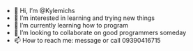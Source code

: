 - 👋 Hi, I’m @Kylemichs
- 👀 I’m interested in learning and trying new things
- 🌱 I’m currently learning how to program
- 💞️ I’m looking to collaborate on good programmers someday 
- 📫 How to reach me: message or call 09390416715

<!---
Kylemichs/Kylemichs is a ✨ special ✨ repository because its `README.md` (this file) appears on your GitHub profile.
You can click the Preview link to take a look at your changes.
--->

